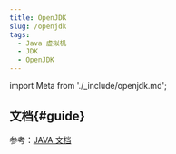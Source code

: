 ```yaml
---
title: OpenJDK
slug: /openjdk
tags:
  - Java 虚拟机
  - JDK
  - OpenJDK
---
```


import Meta from './_include/openjdk.md';

<Meta name="meta" />

## 文档{#guide}

参考：[JAVA 文档](./java)
